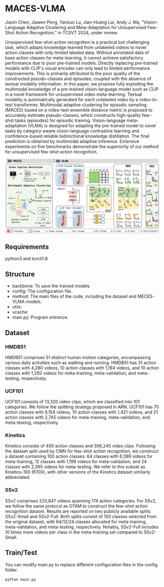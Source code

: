 # MACES-VLMA

Jiaxin Chen, Jiawen Peng, Yanzuo Lu, Jian-Huang Lai, Andy J. Ma, “Vision-Language Adaptive Clustering and Meta-Adaptation for Unsupervised Few-Shot Action Recognition,” in TCSVT 2024, under review.

Unsupervised few-shot action recognition is a practical but challenging task, which adapts knowledge learned from unlabeled videos to novel action classes with only limited labeled data. 
Without annotated data of base action classes for meta-learning, it cannot achieve satisfactory performance due to poor pre-trained models.
Directly replacing pre-trained models with CLIP's visual encoder can only lead to limited performance improvements.
This is primarily attributed to the poor quality of the constructed pseudo-classes and episodes, coupled with the absence of textual modality information.
In this paper, we propose fully exploiting the multimodal knowledge of a pre-trained vision-language model such as CLIP in a novel framework for unsupervised video meta-learning. 
Textual modality is automatically generated for each unlabeled video by a video-to-text transformer. 
Multimodal adaptive clustering for episodic sampling (MACES) based on a video-text ensemble distance metric is proposed to accurately estimate pseudo-classes, which constructs high-quality few-shot tasks (episodes) for episodic training. 
Vision-language meta-adaptation (VLMA) is designed for adapting the pre-trained model to novel tasks by category-aware vision-language contrastive learning and confidence-based reliable bidirectional knowledge distillation. 
The final prediction is obtained by multimodal adaptive inference. 
Extensive experiments on five benchmarks demonstrate the superiority of our method for unsupervised few-shot action recognition. 

![overview](assets/overview.png)

## Requirements

python3 and torch1.8

## Structure

- backbone: To save the trained models.
- config: The configuration file.
- method: The main files of the code, including the dataset and MECES-VLMA models.
- utils: 
- vcache:
- main.py: Program entrance.

## Dataset

### HMDB51

HMDB51 comprises 51 distinct human motion categories, encompassing various daily activities such as walking and running. 
HMDB51 has 31 action classes with 4,280 videos, 10 action classes with 1,194 videos, and 10 action classes with 1,292 videos for meta-training, meta-validation, and meta-testing, respectively.

### UCF101

UCF101 consists of 13,320 video clips, which are classified into 101 categories. 
We follow the splitting strategy proposed in ARN. 
UCF101 has 70 action classes with 9,154 videos, 10 action classes with 1,421 videos, and 21 action classes with 2,745 videos for meta-training, meta-validation, and meta-testing, respectively.

### Kinetics

Kinetics consists of 400 action classes and 306,245 video clips. 
Following the dataset split used by CMN for few-shot action recognition, we construct a dataset containing 100 action classes: 64 classes with 6,389 videos for meta-training, 12 classes with 1,199 videos for meta-validation, and 24 classes with 2,395 videos for meta-testing. 
We refer to this subset as Kinetics-100 (K100), with other versions of the Kinetics dataset similarly abbreviated.

### SSv2

SSv2 comprises 220,847 videos spanning 174 action categories. 
For SSv2, we follow the same protocol as OTAM to construct the few-shot action recognition dataset.
Results are reported on two publicly available splits: SSv2-Small and SSv2-Full. 
Both splits consist of 100 classes selected from the original dataset, with 64/12/24 classes allocated for meta-training, meta-validation, and meta-testing, respectively. Notably, SSv2-Full includes 10 times more videos per class in the meta-training set compared to SSv2-Small.


## Train/Test

You can modify main.py to replace different configuration files in the config folder.

```
python main.py
```





